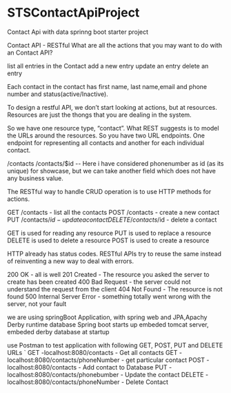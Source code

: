 # STSContactApiProject
Contact Api with data sprinng boot starter project

Contact API - RESTful
What are all the actions that you may want to do with an Contact API?

list all entries in the Contact
add a new entry
update an entry
delete an entry

Each contact in the contact has first name, last name,email and phone number and status(active/Inactive).

To design a restful API, we don’t start looking at actions, but at resources. Resources are just the thongs that you are dealing in the system.

So we  have one resource type, “contact”. What REST suggests is to model the URLs around the resources. So you  have two URL endpoints. One endpoint for representing all contacts and another for each individual contact.

/contacts
/contacts/$id -- Here i have considered phonenumber as id (as its unique) for showcase, but we can take another field which does not have any business value.

The RESTful way to handle CRUD operation is to use HTTP methods for actions.

GET /contacts - list all the contacts
POST /contacts - create a new contact
PUT /contacts/$id - update a contact
DELETE /contacts/$id - delete a contact


GET is used for reading any resource
PUT is used to replace a resource 
DELETE is used to delete a resource
POST is used to create a resource 	

HTTP already has status codes. RESTful APIs try to reuse the same instead of reinventing a new way to deal with errors.

200 OK - all is well
201 Created - The resource you asked the server to create has been created
400 Bad Request - the server could not understand the request from the client
404 Not Found - The resource is not found
500 Internal Server Error - something totally went wrong with the server, not your fault


we are using springBoot Application, with spring web and JPA,Apachy Derby runtime database
Spring boot starts up embeded tomcat server, embeded derby database at startup

use Postman to test application with following GET, POST, PUT and DELETE URLs
`
GET -localhost:8080/contacts - Get all contacts
GET - localhost:8080/contacts/phoneNumber - get particular contact
POST -localhost:8080/contacts - Add contact to Database
PUT - localhost:8080/contacts/phonebumber - Update the contact
DELETE - localhost:8080/contacts/phoneNumber - Delete Contact
